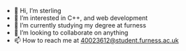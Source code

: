 - 👋 Hi, I’m sterling
- 👀 I’m interested in C++, and web development 
- 🌱 I’m currently studying my degree at furness
- 💞️ I’m looking to collaborate on anything
- 📫 How to reach me at 40023612@student.furness.ac.uk

<!---
40023612/40023612 is a ✨ special ✨ repository because its `README.md` (this file) appears on your GitHub profile.
You can click the Preview link to take a look at your changes.
--->
